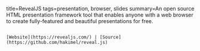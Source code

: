 title=RevealJS
tags=presentation, browser, slides
summary=An open source HTML presentation framework tool that enables anyone with a web browser to create fully-featured and beautiful presentations for free.
~~~~~~

[Website](https://revealjs.com/) | [Source](https://github.com/hakimel/reveal.js)

